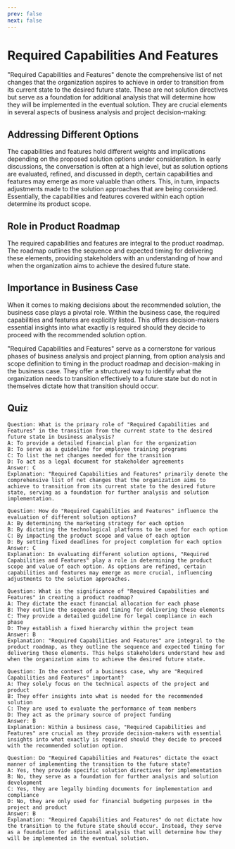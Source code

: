 ```yaml
---
prev: false
next: false
---
```


# Required Capabilities And Features

"Required Capabilities and Features" denote the comprehensive list of net changes that the organization aspires to achieve in order to transition from its current state to the desired future state. These are not solution directives but serve as a foundation for additional analysis that will determine how they will be implemented in the eventual solution. They are crucial elements in several aspects of business analysis and project decision-making:

## Addressing Different Options

The capabilities and features hold different weights and implications depending on the proposed solution options under consideration. In early discussions, the conversation is often at a high level, but as solution options are evaluated, refined, and discussed in depth, certain capabilities and features may emerge as more valuable than others. This, in turn, impacts adjustments made to the solution approaches that are being considered. Essentially, the capabilities and features covered within each option determine its product scope.

## Role in Product Roadmap

The required capabilities and features are integral to the product roadmap. The roadmap outlines the sequence and expected timing for delivering these elements, providing stakeholders with an understanding of how and when the organization aims to achieve the desired future state.

## Importance in Business Case

When it comes to making decisions about the recommended solution, the business case plays a pivotal role. Within the business case, the required capabilities and features are explicitly listed. This offers decision-makers essential insights into what exactly is required should they decide to proceed with the recommended solution option.

"Required Capabilities and Features" serve as a cornerstone for various phases of business analysis and project planning, from option analysis and scope definition to timing in the product roadmap and decision-making in the business case. They offer a structured way to identify what the organization needs to transition effectively to a future state but do not in themselves dictate how that transition should occur.

## Quiz

```quiz
Question: What is the primary role of "Required Capabilities and Features" in the transition from the current state to the desired future state in business analysis?
A: To provide a detailed financial plan for the organization
B: To serve as a guideline for employee training programs
C: To list the net changes needed for the transition
D: To act as a legal document for stakeholder agreements
Answer: C
Explanation: "Required Capabilities and Features" primarily denote the comprehensive list of net changes that the organization aims to achieve to transition from its current state to the desired future state, serving as a foundation for further analysis and solution implementation.

Question: How do "Required Capabilities and Features" influence the evaluation of different solution options?
A: By determining the marketing strategy for each option
B: By dictating the technological platforms to be used for each option
C: By impacting the product scope and value of each option
D: By setting fixed deadlines for project completion for each option
Answer: C
Explanation: In evaluating different solution options, "Required Capabilities and Features" play a role in determining the product scope and value of each option. As options are refined, certain capabilities and features may emerge as more crucial, influencing adjustments to the solution approaches.

Question: What is the significance of "Required Capabilities and Features" in creating a product roadmap?
A: They dictate the exact financial allocation for each phase
B: They outline the sequence and timing for delivering these elements
C: They provide a detailed guideline for legal compliance in each phase
D: They establish a fixed hierarchy within the project team
Answer: B
Explanation: "Required Capabilities and Features" are integral to the product roadmap, as they outline the sequence and expected timing for delivering these elements. This helps stakeholders understand how and when the organization aims to achieve the desired future state.

Question: In the context of a business case, why are "Required Capabilities and Features" important?
A: They solely focus on the technical aspects of the project and product
B: They offer insights into what is needed for the recommended solution
C: They are used to evaluate the performance of team members
D: They act as the primary source of project funding
Answer: B
Explanation: Within a business case, "Required Capabilities and Features" are crucial as they provide decision-makers with essential insights into what exactly is required should they decide to proceed with the recommended solution option.

Question: Do "Required Capabilities and Features" dictate the exact manner of implementing the transition to the future state?
A: Yes, they provide specific solution directives for implementation
B: No, they serve as a foundation for further analysis and solution development
C: Yes, they are legally binding documents for implementation and compliance
D: No, they are only used for financial budgeting purposes in the project and product
Answer: B
Explanation: "Required Capabilities and Features" do not dictate how the transition to the future state should occur. Instead, they serve as a foundation for additional analysis that will determine how they will be implemented in the eventual solution.

```
